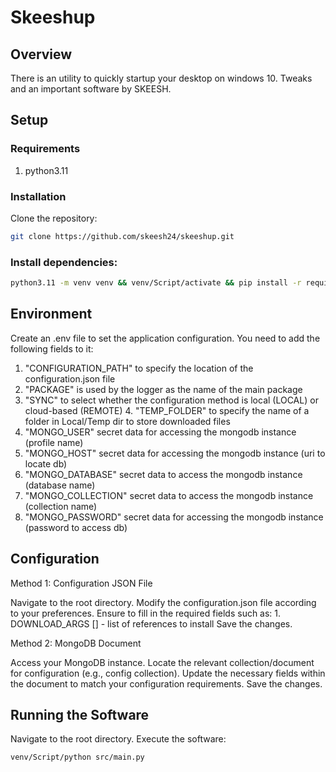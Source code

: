 # Skeeshup

## Overview

There is an utility to quickly startup your desktop on windows 10.
Tweaks and an important software by SKEESH.

## Setup

### Requirements

1. python3.11

### Installation

Clone the repository:

```bash
git clone https://github.com/skeesh24/skeeshup.git
```

### Install dependencies:

```bash
python3.11 -m venv venv && venv/Script/activate && pip install -r requirements.txt
```

## Environment

Create an .env file to set the application configuration. You need to add the following fields to it:

1. "CONFIGURATION_PATH" to specify the location of the configuration.json file
2. "PACKAGE" is used by the logger as the name of the main package
3. "SYNC" to select whether the configuration method is local (LOCAL) or cloud-based (REMOTE) 4. "TEMP_FOLDER" to specify the name of a folder in Local/Temp dir to store downloaded files
4. "MONGO_USER" secret data for accessing the mongodb instance (profile name)
5. "MONGO_HOST" secret data for accessing the mongodb instance (uri to locate db)
6. "MONGO_DATABASE" secret data to access the mongodb instance (database name)
7. "MONGO_COLLECTION" secret data to access the mongodb instance (collection name)
8. "MONGO_PASSWORD" secret data for accessing the mongodb instance (password to access db)

## Configuration

Method 1: Configuration JSON File

Navigate to the root directory.
Modify the configuration.json file according to your preferences. Ensure to fill in the required fields such as:
    1. DOWNLOAD_ARGS [] - list of references to install
Save the changes.

Method 2: MongoDB Document

Access your MongoDB instance.
Locate the relevant collection/document for configuration (e.g., config collection).
Update the necessary fields within the document to match your configuration requirements.
Save the changes.

## Running the Software

Navigate to the root directory. Execute the software:

```bash
venv/Script/python src/main.py
```
